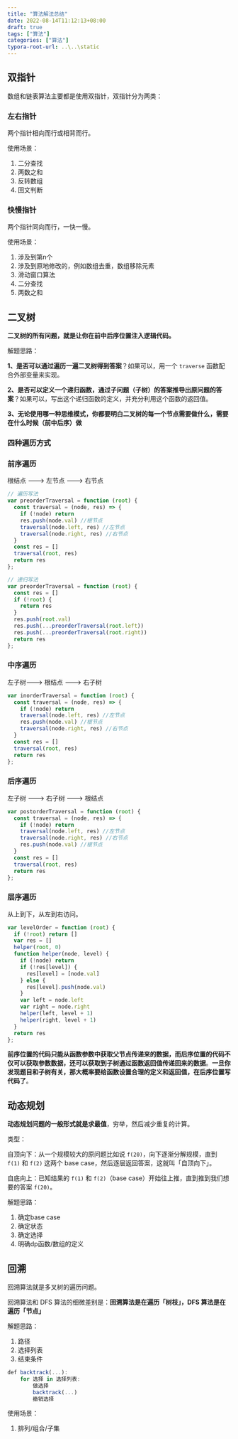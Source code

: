 ```yaml
---
title: "算法解法总结"
date: 2022-08-14T11:12:13+08:00
draft: true
tags: ["算法"]
categories: ["算法"]
typora-root-url: ..\..\static
---
```




## 双指针

数组和链表算法主要都是使用双指针，双指针分为两类：

### 左右指针

两个指针相向而行或相背而行。

使用场景：

1. 二分查找
2. 两数之和
3. 反转数组
4. 回文判断

### 快慢指针

两个指针同向而行，一快一慢。

使用场景：

1. 涉及到第n个
2. 涉及到原地修改的，例如数组去重，数组移除元素
3. 滑动窗口算法
4. 二分查找
5. 两数之和



## 二叉树

**二叉树的所有问题，就是让你在前中后序位置注入逻辑代码。**

解题思路：

**1、是否可以通过遍历一遍二叉树得到答案**？如果可以，用一个 `traverse` 函数配合外部变量来实现。

**2、是否可以定义一个递归函数，通过子问题（子树）的答案推导出原问题的答案**？如果可以，写出这个递归函数的定义，并充分利用这个函数的返回值。

**3、无论使用哪一种思维模式，你都要明白二叉树的每一个节点需要做什么，需要在什么时候（前中后序）做**

### 四种遍历方式

### 前序遍历

根结点 ---> 左节点 ---> 右节点

```typescript
// 遍历写法
var preorderTraversal = function (root) {
  const traversal = (node, res) => {
    if (!node) return
    res.push(node.val) //根节点
    traversal(node.left, res) //左节点
    traversal(node.right, res) //右节点
  }
  const res = []
  traversal(root, res)
  return res
};

// 递归写法
var preorderTraversal = function (root) {
  const res = []
  if (!root) {
    return res
  }
  res.push(root.val)
  res.push(...preorderTraversal(root.left))
  res.push(...preorderTraversal(root.right))
  return res
};
```

### 中序遍历

左子树---> 根结点 ---> 右子树

```typescript
var inorderTraversal = function (root) {
  const traversal = (node, res) => {
    if (!node) return
    traversal(node.left, res) //左节点
    res.push(node.val) //根节点
    traversal(node.right, res) //右节点
  }
  const res = []
  traversal(root, res)
  return res
};
```

### 后序遍历

左子树 ---> 右子树 ---> 根结点

```typescript
var postorderTraversal = function (root) {
  const traversal = (node, res) => {
    if (!node) return
    traversal(node.left, res) //左节点
    traversal(node.right, res) //右节点
    res.push(node.val) //根节点
  }
  const res = []
  traversal(root, res)
  return res
};
```

### 层序遍历

从上到下，从左到右访问。

```javascript
var levelOrder = function (root) {
  if (!root) return []
  var res = []
  helper(root, 0)
  function helper(node, level) {
    if (!node) return
    if (!res[level]) {
      res[level] = [node.val]
    } else {
      res[level].push(node.val)
    }
    var left = node.left
    var right = node.right
    helper(left, level + 1)
    helper(right, level + 1)
  }
  return res
};
```



**前序位置的代码只能从函数参数中获取父节点传递来的数据，而后序位置的代码不仅可以获取参数数据，还可以获取到子树通过函数返回值传递回来的数据**。**一旦你发现题目和子树有关，那大概率要给函数设置合理的定义和返回值，在后序位置写代码了**。



## 动态规划

**动态规划问题的一般形式就是求最值**，穷举，然后减少重复的计算。

类型：

自顶向下：从一个规模较大的原问题比如说 `f(20)`，向下逐渐分解规模，直到 `f(1)` 和 `f(2)` 这两个 base case，然后逐层返回答案，这就叫「自顶向下」。

自底向上：已知结果的 `f(1)` 和 `f(2)`（base case）开始往上推，直到推到我们想要的答案 `f(20)`。

解题思路：

1. 确定base case
2. 确定状态
3. 确定选择
4. 明确dp函数/数组的定义



## 回溯

回溯算法就是多叉树的遍历问题。

回溯算法和 DFS 算法的细微差别是：**回溯算法是在遍历「树枝」，DFS 算法是在遍历「节点」**

解题思路：

1. 路径
2. 选择列表
3. 结束条件

```javascript
def backtrack(...):
    for 选择 in 选择列表:
        做选择
        backtrack(...)
        撤销选择
```

使用场景：

1. 排列/组合/子集